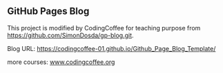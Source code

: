 ## GitHub Pages Blog

This project is modified by CodingCoffee for teaching purpose from https://github.com/SimonDosda/gp-blog.git. 

Blog URL:
https://codingcoffee-01.github.io/Github_Page_Blog_Template/

more courses: www.codingcoffee.org

